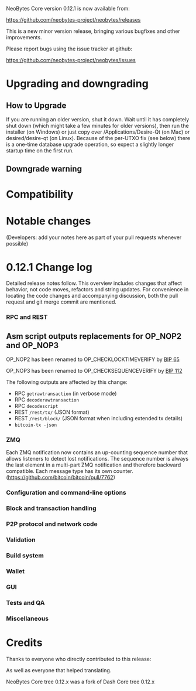 NeoBytes Core version 0.12.1 is now available from:

  <https://github.com/neobytes-project/neobytes/releases>

This is a new minor version release, bringing various bugfixes and other
improvements.

Please report bugs using the issue tracker at github:

  <https://github.com/neobytes-project/neobytes/issues>


Upgrading and downgrading
=========================

How to Upgrade
--------------
If you are running an older version, shut it down. Wait until it has completely
shut down (which might take a few minutes for older versions), then run the
installer (on Windows) or just copy over /Applications/Desire-Qt (on Mac) or
desired/desire-qt (on Linux). Because of the per-UTXO fix (see below) there is a
one-time database upgrade operation, so expect a slightly longer startup time on
the first run.

Downgrade warning
-----------------

Compatibility
==============

Notable changes
===============

(Developers: add your notes here as part of your pull requests whenever possible)

0.12.1 Change log
=================

Detailed release notes follow. This overview includes changes that affect
behavior, not code moves, refactors and string updates. For convenience in locating
the code changes and accompanying discussion, both the pull request and
git merge commit are mentioned.

### RPC and REST

Asm script outputs replacements for OP_NOP2 and OP_NOP3
-------------------------------------------------------

OP_NOP2 has been renamed to OP_CHECKLOCKTIMEVERIFY by [BIP 
65](https://github.com/bitcoin/bips/blob/master/bip-0065.mediawiki)

OP_NOP3 has been renamed to OP_CHECKSEQUENCEVERIFY by [BIP 
112](https://github.com/bitcoin/bips/blob/master/bip-0112.mediawiki)

The following outputs are affected by this change:
- RPC `getrawtransaction` (in verbose mode)
- RPC `decoderawtransaction`
- RPC `decodescript`
- REST `/rest/tx/` (JSON format)
- REST `/rest/block/` (JSON format when including extended tx details)
- `bitcoin-tx -json`

### ZMQ

Each ZMQ notification now contains an up-counting sequence number that allows
listeners to detect lost notifications.
The sequence number is always the last element in a multi-part ZMQ notification and
therefore backward compatible.
Each message type has its own counter.
(https://github.com/bitcoin/bitcoin/pull/7762)

### Configuration and command-line options

### Block and transaction handling

### P2P protocol and network code

### Validation

### Build system

### Wallet

### GUI

### Tests and QA

### Miscellaneous

Credits
=======

Thanks to everyone who directly contributed to this release:


As well as everyone that helped translating.

NeoBytes Core tree 0.12.x was a fork of Dash Core tree 0.12.x